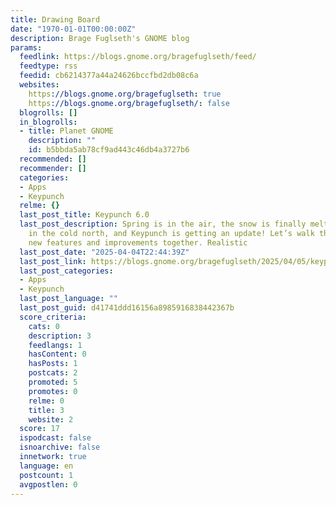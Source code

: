 ```yaml
---
title: Drawing Board
date: "1970-01-01T00:00:00Z"
description: Brage Fuglseth's GNOME blog
params:
  feedlink: https://blogs.gnome.org/bragefuglseth/feed/
  feedtype: rss
  feedid: cb6214377a44a24626bccfbd2db08c6a
  websites:
    https://blogs.gnome.org/bragefuglseth: true
    https://blogs.gnome.org/bragefuglseth/: false
  blogrolls: []
  in_blogrolls:
  - title: Planet GNOME
    description: ""
    id: b5bbda5ab78cf9ad443c46db4a3727b6
  recommended: []
  recommender: []
  categories:
  - Apps
  - Keypunch
  relme: {}
  last_post_title: Keypunch 6.0
  last_post_description: Spring is in the air, the snow is finally melting away here
    in the cold north, and Keypunch is getting an update! Let’s walk through all the
    new features and improvements together. Realistic
  last_post_date: "2025-04-04T22:44:39Z"
  last_post_link: https://blogs.gnome.org/bragefuglseth/2025/04/05/keypunch-6-0/
  last_post_categories:
  - Apps
  - Keypunch
  last_post_language: ""
  last_post_guid: d41741ddd16156a8985916838442367b
  score_criteria:
    cats: 0
    description: 3
    feedlangs: 1
    hasContent: 0
    hasPosts: 1
    postcats: 2
    promoted: 5
    promotes: 0
    relme: 0
    title: 3
    website: 2
  score: 17
  ispodcast: false
  isnoarchive: false
  innetwork: true
  language: en
  postcount: 1
  avgpostlen: 0
---
```

